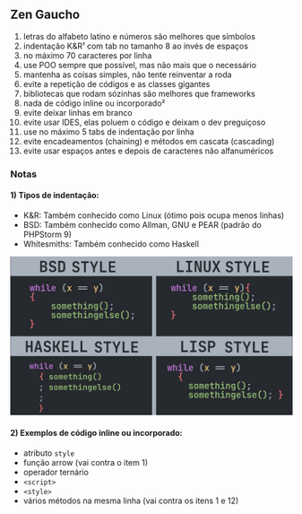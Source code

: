 ## Zen Gaucho

1. letras do alfabeto latino e números são melhores que símbolos
2. indentação K&R¹ com tab no tamanho 8 ao invés de espaços
3. no máximo 70 caracteres por linha
4. use POO sempre que possível, mas não mais que o necessário
5. mantenha as coisas simples, não tente reinventar a roda
6. evite a repetição de códigos e as classes gigantes
7. bibliotecas que rodam sózinhas são melhores que frameworks
8. nada de código inline ou incorporado²
9. evite deixar linhas em branco
10. evite usar IDES, elas poluem o código e deixam o dev preguiçoso
11. use no máximo 5 tabs de indentação por linha
12. evite encadeamentos (chaining) e métodos em cascata (cascading)
13. evite usar espaços antes e depois de caracteres não alfanuméricos

### Notas

#### 1) Tipos de indentação:

- K&R: Também conhecido como Linux (ótimo pois ocupa menos linhas)
- BSD: Também conhecido como Allman, GNU e PEAR (padrão do PHPStorm 9)
- Whitesmiths: Também conhecido como Haskell

![Tipos de indentação](img/indentation.jpg)

#### 2) Exemplos de código inline ou incorporado:

- atributo `style`
- função arrow (vai contra o item 1)
- operador ternário
- `<script>`
- `<style>`
- vários métodos na mesma linha (vai contra os itens 1 e 12)

